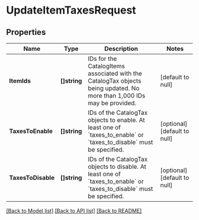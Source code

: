 # UpdateItemTaxesRequest

## Properties
Name | Type | Description | Notes
------------ | ------------- | ------------- | -------------
**ItemIds** | **[]string** | IDs for the CatalogItems associated with the CatalogTax objects being updated. No more than 1,000 IDs may be provided. | [default to null]
**TaxesToEnable** | **[]string** | IDs of the CatalogTax objects to enable. At least one of &#x60;taxes_to_enable&#x60; or &#x60;taxes_to_disable&#x60; must be specified. | [optional] [default to null]
**TaxesToDisable** | **[]string** | IDs of the CatalogTax objects to disable. At least one of &#x60;taxes_to_enable&#x60; or &#x60;taxes_to_disable&#x60; must be specified. | [optional] [default to null]

[[Back to Model list]](../README.md#documentation-for-models) [[Back to API list]](../README.md#documentation-for-api-endpoints) [[Back to README]](../README.md)

